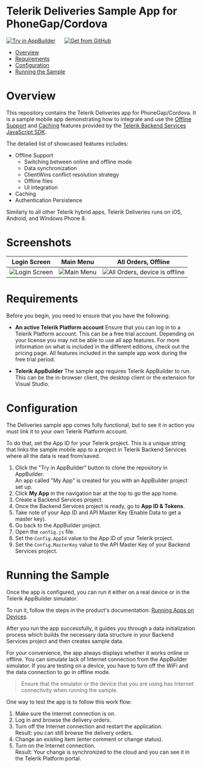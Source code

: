 
# Telerik Deliveries Sample App for PhoneGap/Cordova

<a href="https://platform.telerik.com/#appbuilder/clone/https://github.com/telerik/platform-deliveries-hybrid" target="_blank"><img src="http://docs.telerik.com/platform/samples/images/try-in-appbuilder.png" alt="Try in AppBuilder" title="Try in Telerik Platform" /></a> <a href="https://github.com/telerik/platform-deliveries-hybrid" target="_blank"><img style="padding-left:20px" src="http://docs.telerik.com/platform/samples/images/get-github.png" alt="Get from GitHub" title="Get from GitHub"></a>

<a id="top"></a>
* [Overview](#overview)
* [Requirements](#requirements)
* [Configuration](#configuration)
* [Running the Sample](#running-the-sample)

# Overview

This repository contains the Telerik Deliveries app for PhoneGap/Cordova. It is a sample mobile app demonstrating how to integrate and use the [Offline Support](http://docs.telerik.com/platform/backend-services/javascript/offline-support/introduction) and [Caching](http://docs.telerik.com/platform/backend-services/javascript/caching/introduction) features provided by the [Telerik Backend Services JavaScript SDK](http://docs.telerik.com/platform/backend-services/javascript/getting-started-javascript-sdk).

The detailed list of showcased features includes:

* Offline Support
  * Switching between online and offline mode
  * Data synchronization
  * ClientWins conflict resolution strategy
  * Offline files
  * UI integration
* Caching
* Authentication Persistence

Similarly to all other Telerik hybrid apps, Telerik Deliveries runs on iOS, Android, and Windows Phone 8.

# Screenshots

Login Screen|Main Menu|All Orders, Offline
---|---|---
![Login Screen](https://raw.githubusercontent.com/telerik/platform-deliveries-hybrid/master/screenshots/login-screen.png)|![Main Menu](https://raw.githubusercontent.com/telerik/platform-deliveries-hybrid/master/screenshots/main-menu.png)|![All Orders, device is offline](https://raw.githubusercontent.com/telerik/platform-deliveries-hybrid/master/screenshots/all-orders-offline.png)

# Requirements

Before you begin, you need to ensure that you have the following:

- **An active Telerik Platform account**
Ensure that you can log in to a Telerik Platform account. This can be a free trial account. Depending on your license you may not be able to use all app features. For more information on what is included in the different editions, check out the pricing page. All features included in the sample app work during the free trial period.

- **Telerik AppBuilder** The sample app requires Telerik AppBuilder to run. This can be the in-browser client, the desktop client or the extension for Visual Studio.

# Configuration

The Deliveries sample app comes fully functional, but to see it in action you must link it to your own Telerik Platform account.

To do that, set the App ID for your Telerik project. This is a unique string that links the sample mobile app to a project in Telerik Backend Services where all the data is read from/saved.

1. Click the "Try in AppBuilder" button to clone the repository in AppBuilder.<br>
	An app called "My App" is created for you with an AppBuilder project set up.
2. Click **My App** in the navigation bar at the top to go the app home.
3. Create a Backend Services project.
4. Once the Backend Services project is ready, go to **App ID & Tokens**.
5. Take note of your App ID and API Master Key (Enable Data to get a master key).
6. Go back to the AppBuilder project.
3. Open the `config.js` file.
4. Set the `Config.AppId` value to the App ID of your Telerik project.
5. Set the `Config.MasterKey` value to the API Master Key of your Backend Services project.

# Running the Sample

Once the app is configured, you can run it either on a real device or in the Telerik AppBuilder simulator.

To run it, follow the steps in the product's documentation: [Running Apps on Devices](http://docs.telerik.com/platform/appbuilder/testing-your-app/running-on-devices/working-with-devices).

After you run the app successfully, it guides you through a data initialization process which builds the necessary data structure in your Backend Services project and then creates sample data.

For your convenience, the app always displays whether it works online or offline. You can simulate lack of Internet connection from the AppBuilder simulator. If you are testing on a device, you have to turn off the WiFi and the data connection to go in offline mode.

> Ensure that the emulator or the device that you are using has Internet connectivity when running the sample.

One way to test the app is to follow this work flow:

1. Make sure the Internet connection is on.
2. Log in and browse the delivery orders.
3. Turn off the Internet connection and restart the application.<br>
	Result: you can still browse the delivery orders.
4. Change an existing item (enter comment or change status).
5. Turn on the Internet connection.<br>
	Result: Your change is synchronized to the cloud and you can see it in the Telerik Platform portal.
